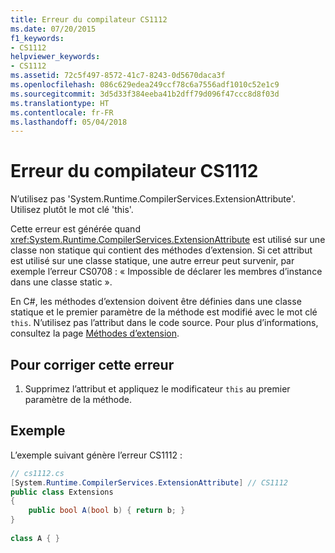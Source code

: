 ```yaml
---
title: Erreur du compilateur CS1112
ms.date: 07/20/2015
f1_keywords:
- CS1112
helpviewer_keywords:
- CS1112
ms.assetid: 72c5f497-8572-41c7-8243-0d5670daca3f
ms.openlocfilehash: 086c629edea249ccf78c6a7556adf1010c52e1c9
ms.sourcegitcommit: 3d5d33f384eeba41b2dff79d096f47ccc8d8f03d
ms.translationtype: HT
ms.contentlocale: fr-FR
ms.lasthandoff: 05/04/2018
---
```

# <a name="compiler-error-cs1112"></a>Erreur du compilateur CS1112
N’utilisez pas 'System.Runtime.CompilerServices.ExtensionAttribute'. Utilisez plutôt le mot clé 'this'.  
  
 Cette erreur est générée quand <xref:System.Runtime.CompilerServices.ExtensionAttribute> est utilisé sur une classe non statique qui contient des méthodes d’extension. Si cet attribut est utilisé sur une classe statique, une autre erreur peut survenir, par exemple l’erreur CS0708 : « Impossible de déclarer les membres d’instance dans une classe static ».  
  
 En C#, les méthodes d’extension doivent être définies dans une classe statique et le premier paramètre de la méthode est modifié avec le mot clé `this`. N’utilisez pas l’attribut dans le code source. Pour plus d’informations, consultez la page [Méthodes d’extension](../../../csharp/programming-guide/classes-and-structs/extension-methods.md).  
  
## <a name="to-correct-this-error"></a>Pour corriger cette erreur  
  
1.  Supprimez l’attribut et appliquez le modificateur `this` au premier paramètre de la méthode.  
  
## <a name="example"></a>Exemple  
 L’exemple suivant génère l’erreur CS1112 :  
  
```csharp  
// cs1112.cs  
[System.Runtime.CompilerServices.ExtensionAttribute] // CS1112  
public class Extensions  
{  
    public bool A(bool b) { return b; }  
}  
  
class A { }   
```
